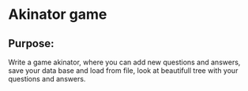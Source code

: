 # Akinator game
## Purpose:
Write a game akinator, where you can add new questions and answers, save your data base and load from file, look at beautifull tree with your questions and answers.
